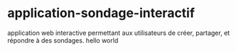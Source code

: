 # application-sondage-interactif
 application web interactive permettant aux utilisateurs de créer, partager, et  répondre à des sondages. 
hello world
